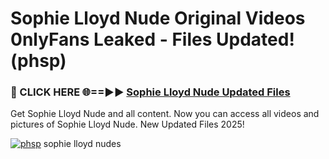 # Sophie Lloyd Nude Original Videos 0nlyFans Leaked - Files Updated! (phsp)

<h3>🔴 CLICK HERE 🌐==►► <a href="https://tinyurl.com/5h6xmrr3" rel="nofollow">Sophie Lloyd Nude Updated Files</a></h3>

Get Sophie Lloyd Nude and all content. Now you can access all videos and pictures of Sophie Lloyd Nude. New Updated Files 2025!

[![phsp](https://i.imgur.com/KVD873Z.gif)](https://tinyurl.com/5h6xmrr3)
sophie lloyd nudes
